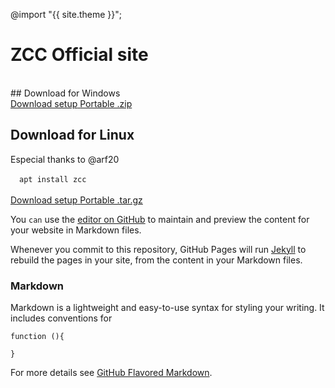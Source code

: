 @import "{{ site.theme }}";
# ZCC Official site

<br>
<style>
  #download-any{
    background: transparent url("https://icons.iconarchive.com/icons/oxygen-icons.org/oxygen/128/Actions-go-down-icon.png") 12px 50% no-repeat;
  }
 </style>
## Download for Windows
<section id="downloads" class="clearfix">
  <a target="_blank" href="https://github.com/bruneo32/zcc/tree/main/download/windows/v1.25/installer" id="download-any" class="button">
    <span>Download setup</span>
  </a>
  <a target="_blank" href="https://github.com/bruneo32/zcc/tree/main/download/windows/v1.25/portable" id="download-zip" class="button">
    <span>Portable .zip</span>
  </a>
</section>

## Download for Linux
Especial thanks to @arf20
<section id="downloads" class="clearfix">
  &ensp;&ensp;<code>apt install zcc</code>
  <br><br>
  <a href="https://github.com/bruneo32/zcc/tree/main/download/linux/v1.25/installer" id="download-any" class="button">
    <span>Download setup</span>
  </a>
  <a href="https://github.com/bruneo32/zcc/tree/main/download/windows/v1.25/portable" id="download-tar-gz" class="button">
    <span>Portable .tar.gz</span>
  </a>
</section>


You `can` use the [editor on GitHub](https://github.com/bruneo32/zcc/edit/webpage/README.md) to maintain and preview the content for your website in Markdown files.

Whenever you commit to this repository, GitHub Pages will run [Jekyll](https://jekyllrb.com/) to rebuild the pages in your site, from the content in your Markdown files.

### Markdown

Markdown is a lightweight and easy-to-use syntax for styling your writing. It includes conventions for

```
function (){
  
}
```

For more details see [GitHub Flavored Markdown](https://guides.github.com/features/mastering-markdown/).
